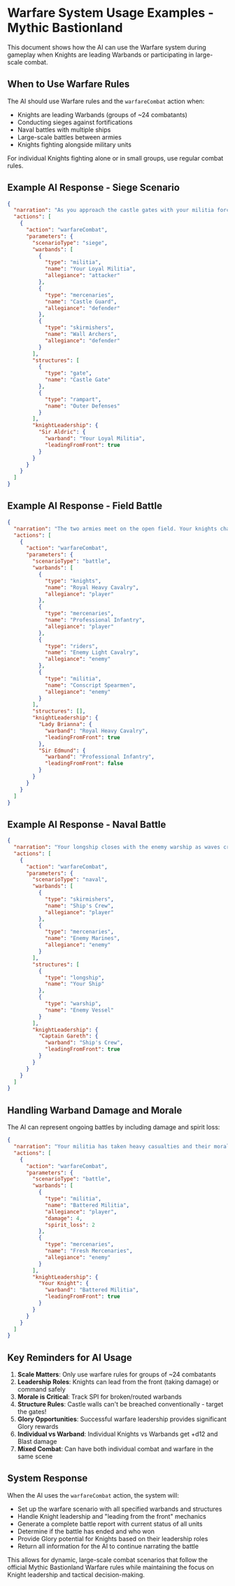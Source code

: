 # Warfare System Usage Examples - Mythic Bastionland

This document shows how the AI can use the Warfare system during gameplay when Knights are leading Warbands or participating in large-scale combat.

## When to Use Warfare Rules

The AI should use Warfare rules and the `warfareCombat` action when:

- Knights are leading Warbands (groups of ~24 combatants)
- Conducting sieges against fortifications
- Naval battles with multiple ships
- Large-scale battles between armies
- Knights fighting alongside military units

For individual Knights fighting alone or in small groups, use regular combat rules.

## Example AI Response - Siege Scenario

```json
{
  "narration": "As you approach the castle gates with your militia force, you see the defenders manning the ramparts. The enemy has positioned a unit of mercenaries behind the gate, while skirmishers patrol the walls. Your battering ram team prepares for the assault. How do you wish to proceed with the siege?",
  "actions": [
    {
      "action": "warfareCombat",
      "parameters": {
        "scenarioType": "siege",
        "warbands": [
          {
            "type": "militia",
            "name": "Your Loyal Militia",
            "allegiance": "attacker"
          },
          {
            "type": "mercenaries", 
            "name": "Castle Guard",
            "allegiance": "defender"
          },
          {
            "type": "skirmishers",
            "name": "Wall Archers",
            "allegiance": "defender"
          }
        ],
        "structures": [
          {
            "type": "gate",
            "name": "Castle Gate"
          },
          {
            "type": "rampart",
            "name": "Outer Defenses"
          }
        ],
        "knightLeadership": {
          "Sir Aldric": {
            "warband": "Your Loyal Militia",
            "leadingFromFront": true
          }
        }
      }
    }
  ]
}
```

## Example AI Response - Field Battle

```json
{
  "narration": "The two armies meet on the open field. Your knights charge forward while your mercenaries form a battle line. The enemy riders attempt to flank while their militia holds the center. The clash of steel rings across the battlefield!",
  "actions": [
    {
      "action": "warfareCombat", 
      "parameters": {
        "scenarioType": "battle",
        "warbands": [
          {
            "type": "knights",
            "name": "Royal Heavy Cavalry", 
            "allegiance": "player"
          },
          {
            "type": "mercenaries",
            "name": "Professional Infantry",
            "allegiance": "player" 
          },
          {
            "type": "riders",
            "name": "Enemy Light Cavalry",
            "allegiance": "enemy"
          },
          {
            "type": "militia", 
            "name": "Conscript Spearmen",
            "allegiance": "enemy"
          }
        ],
        "structures": [],
        "knightLeadership": {
          "Lady Brianna": {
            "warband": "Royal Heavy Cavalry",
            "leadingFromFront": true
          },
          "Sir Edmund": {
            "warband": "Professional Infantry", 
            "leadingFromFront": false
          }
        }
      }
    }
  ]
}
```

## Example AI Response - Naval Battle

```json
{
  "narration": "Your longship closes with the enemy warship as waves crash over the bow. Your warband grips their weapons as the ships prepare to collide. The enemy vessel bristles with armed soldiers ready to repel boarders!",
  "actions": [
    {
      "action": "warfareCombat",
      "parameters": {
        "scenarioType": "naval",
        "warbands": [
          {
            "type": "skirmishers",
            "name": "Ship's Crew",
            "allegiance": "player"
          },
          {
            "type": "mercenaries", 
            "name": "Enemy Marines",
            "allegiance": "enemy"
          }
        ],
        "structures": [
          {
            "type": "longship",
            "name": "Your Ship"
          },
          {
            "type": "warship",
            "name": "Enemy Vessel"
          }
        ],
        "knightLeadership": {
          "Captain Gareth": {
            "warband": "Ship's Crew",
            "leadingFromFront": true
          }
        }
      }
    }
  ]
}
```

## Handling Warband Damage and Morale

The AI can represent ongoing battles by including damage and spirit loss:

```json
{
  "narration": "Your militia has taken heavy casualties and their morale is wavering. The mercenaries press their advantage, but your leadership holds the line together.",
  "actions": [
    {
      "action": "warfareCombat",
      "parameters": {
        "scenarioType": "battle",
        "warbands": [
          {
            "type": "militia",
            "name": "Battered Militia",
            "allegiance": "player",
            "damage": 4,
            "spirit_loss": 2
          },
          {
            "type": "mercenaries",
            "name": "Fresh Mercenaries", 
            "allegiance": "enemy"
          }
        ],
        "knightLeadership": {
          "Your Knight": {
            "warband": "Battered Militia",
            "leadingFromFront": true
          }
        }
      }
    }
  ]
}
```

## Key Reminders for AI Usage

1. **Scale Matters**: Only use warfare rules for groups of ~24 combatants
2. **Leadership Roles**: Knights can lead from the front (taking damage) or command safely
3. **Morale is Critical**: Track SPI for broken/routed warbands
4. **Structure Rules**: Castle walls can't be breached conventionally - target the gates!
5. **Glory Opportunities**: Successful warfare leadership provides significant Glory rewards
6. **Individual vs Warband**: Individual Knights vs Warbands get +d12 and Blast damage
7. **Mixed Combat**: Can have both individual combat and warfare in the same scene

## System Response

When the AI uses the `warfareCombat` action, the system will:

- Set up the warfare scenario with all specified warbands and structures
- Handle Knight leadership and "leading from the front" mechanics
- Generate a complete battle report with current status of all units
- Determine if the battle has ended and who won
- Provide Glory potential for Knights based on their leadership roles
- Return all information for the AI to continue narrating the battle

This allows for dynamic, large-scale combat scenarios that follow the official Mythic Bastionland Warfare rules while maintaining the focus on Knight leadership and tactical decision-making.
